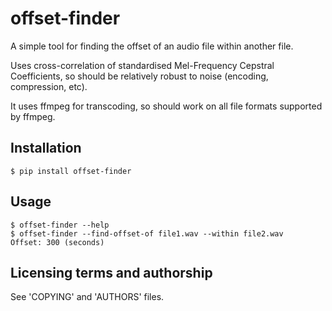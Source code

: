offset-finder
=============

A simple tool for finding the offset of an audio file within another
file. 

Uses cross-correlation of standardised Mel-Frequency Cepstral Coefficients,
so should be relatively robust to noise (encoding, compression, etc).

It uses ffmpeg for transcoding, so should work on all file formats
supported by ffmpeg.

Installation
------------

    $ pip install offset-finder

Usage
-----

    $ offset-finder --help
    $ offset-finder --find-offset-of file1.wav --within file2.wav
    Offset: 300 (seconds)

Licensing terms and authorship
------------------------------

See 'COPYING' and 'AUTHORS' files.
